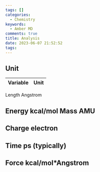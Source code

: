 ```yaml
---
tags: []
categories:
  - Chemistry
keywords:
  - Amber MD
comments: true
title: Analysis
date: 2023-06-07 21:52:52
tags:
---
```



## Unit


|Variable | Unit |
|----|----|
Length Angstrom

Energy kcal/mol
Mass AMU
--------------
Charge electron
-------------
Time ps (typically)
---------
Force kcal/mol*Angstrom
-------------

